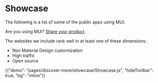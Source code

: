 # Showcase

<p class="description">The following is a list of some of the public apps using MUI.</p>

Are you using MUI? [Share your product](https://github.com/mui/mui/issues/22426).

The websites we include rank well in at least one of these dimensions:

- Non Material Design customization
- High traffic
- Open source

{{"demo": "pages/discover-more/showcase/Showcase.js", "hideToolbar": true, "bg": "inline"}}
